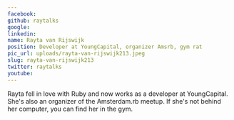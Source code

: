```yaml
---
facebook: 
github: raytalks
google: 
linkedin: 
name: Rayta van Rijswijk
position: Developer at YoungCapital, organizer Amsrb, gym rat
pic_url: uploads/rayta-van-rijswijk213.jpeg
slug: rayta-van-rijswijk213
twitter: raytalks
youtube: 
---
```

<p>Rayta fell in love with Ruby and now works as a developer at YoungCapital. She&#39;s also an organizer of the Amsterdam.rb meetup. If she&#39;s not behind her computer, you can find her in the gym.</p>
